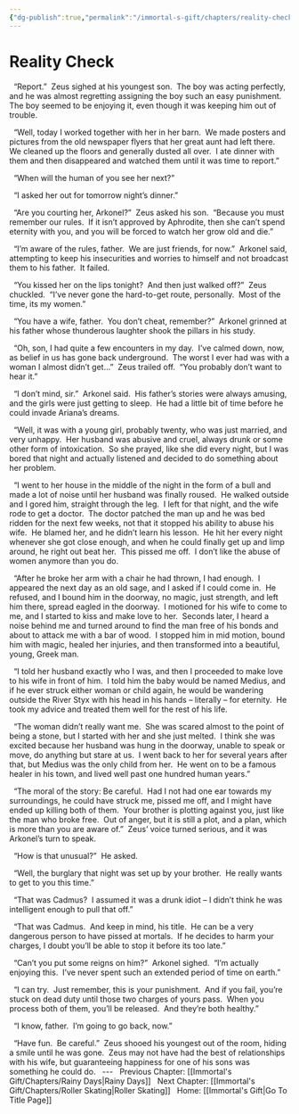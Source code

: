 ```yaml
---
{"dg-publish":true,"permalink":"/immortal-s-gift/chapters/reality-check/"}
---
```


# Reality Check

  “Report.”  Zeus sighed at his youngest son.  The boy was acting perfectly, and he was almost regretting assigning the boy such an easy punishment.  The boy seemed to be enjoying it, even though it was keeping him out of trouble.

  “Well, today I worked together with her in her barn.  We made posters and pictures from the old newspaper flyers that her great aunt had left there.  We cleaned up the floors and generally dusted all over.  I ate dinner with them and then disappeared and watched them until it was time to report.”

  “When will the human of you see her next?”

  “I asked her out for tomorrow night’s dinner.”

  “Are you courting her, Arkonel?”  Zeus asked his son.  “Because you must remember our rules.  If it isn’t approved by Aphrodite, then she can’t spend eternity with you, and you will be forced to watch her grow old and die.” 

  “I’m aware of the rules, father.  We are just friends, for now.”  Arkonel said, attempting to keep his insecurities and worries to himself and not broadcast them to his father.  It failed.

  “You kissed her on the lips tonight?  And then just walked off?”  Zeus chuckled.  “I’ve never gone the hard-to-get route, personally.  Most of the time, its my women.”

  “You have a wife, father.  You don’t cheat, remember?”  Arkonel grinned at his father whose thunderous laughter shook the pillars in his study.

  “Oh, son, I had quite a few encounters in my day.  I’ve calmed down, now, as belief in us has gone back underground.  The worst I ever had was with a woman I almost didn’t get…”  Zeus trailed off.  “You probably don’t want to hear it.”

  “I don’t mind, sir.”  Arkonel said.  His father’s stories were always amusing, and the girls were just getting to sleep.  He had a little bit of time before he could invade Ariana’s dreams.

  “Well, it was with a young girl, probably twenty, who was just married, and very unhappy.  Her husband was abusive and cruel, always drunk or some other form of intoxication.  So she prayed, like she did every night, but I was bored that night and actually listened and decided to do something about her problem. 

  “I went to her house in the middle of the night in the form of a bull and made a lot of noise until her husband was finally roused.  He walked outside and I gored him, straight through the leg.  I left for that night, and the wife rode to get a doctor.  The doctor patched the man up and he was bed ridden for the next few weeks, not that it stopped his ability to abuse his wife.  He blamed her, and he didn’t learn his lesson.  He hit her every night whenever she got close enough, and when he could finally get up and limp around, he right out beat her.  This pissed me off.  I don’t like the abuse of women anymore than you do.

  “After he broke her arm with a chair he had thrown, I had enough.  I appeared the next day as an old sage, and I asked if I could come in.  He refused, and I bound him in the doorway, no magic, just strength, and left him there, spread eagled in the doorway.  I motioned for his wife to come to me, and I started to kiss and make love to her.  Seconds later, I heard a noise behind me and turned around to find the man free of his bonds and about to attack me with a bar of wood.  I stopped him in mid motion, bound him with magic, healed her injuries, and then transformed into a beautiful, young, Greek man. 

  “I told her husband exactly who I was, and then I proceeded to make love to his wife in front of him.  I told him the baby would be named Medius, and if he ever struck either woman or child again, he would be wandering outside the River Styx with his head in his hands – literally – for eternity.  He took my advice and treated them well for the rest of his life.

  “The woman didn’t really want me.  She was scared almost to the point of being a stone, but I started with her and she just melted.  I think she was excited because her husband was hung in the doorway, unable to speak or move, do anything but stare at us.  I went back to her for several years after that, but Medius was the only child from her.  He went on to be a famous healer in his town, and lived well past one hundred human years.”

  “The moral of the story: Be careful.  Had I not had one ear towards my surroundings, he could have struck me, pissed me off, and I might have ended up killing both of them.  Your brother is plotting against you, just like the man who broke free.  Out of anger, but it is still a plot, and a plan, which is more than you are aware of.”  Zeus’ voice turned serious, and it was Arkonel’s turn to speak.

  “How is that unusual?”  He asked.

  “Well, the burglary that night was set up by your brother.  He really wants to get to you this time.”

  “That was Cadmus?  I assumed it was a drunk idiot – I didn’t think he was intelligent enough to pull that off.”

  “That was Cadmus.  And keep in mind, his title.  He can be a very dangerous person to have pissed at mortals.  If he decides to harm your charges, I doubt you’ll be able to stop it before its too late.”

  “Can’t you put some reigns on him?”  Arkonel sighed.  “I’m actually enjoying this.  I’ve never spent such an extended period of time on earth.”

  “I can try.  Just remember, this is your punishment.  And if you fail, you’re stuck on dead duty until those two charges of yours pass.  When you process both of them, you’ll be released.  And they’re both healthy.”

  “I know, father.  I’m going to go back, now.”

  “Have fun.  Be careful.”  Zeus shooed his youngest out of the room, hiding a smile until he was gone.  Zeus may not have had the best of relationships with his wife, but guaranteeing happiness for one of his sons was something he could do.
  ---
  Previous Chapter: [[Immortal's Gift/Chapters/Rainy Days\|Rainy Days]]
  Next Chapter: [[Immortal's Gift/Chapters/Roller Skating\|Roller Skating]]
  Home: [[Immortal's Gift\|Go To Title Page]]